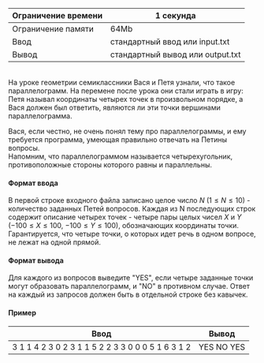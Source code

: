 | Ограничение времени 	| 1 секунда                        	|
|---------------------	|----------------------------------	|
| Ограничение памяти  	| 64Mb                             	|
| Ввод                	| стандартный ввод или input.txt   	|
| Вывод               	| стандартный вывод или output.txt 	|

\
На уроке геометрии семиклассники Вася и Петя узнали, что такое параллелограмм. На перемене после урока они стали играть в игру: 
Петя называл координаты четырех точек в произвольном порядке, а Вася должен был ответить, являются ли эти точки вершинами параллелограмма.

Вася, если честно, не очень понял тему про параллелограммы, и ему требуется программа, умеющая правильно отвечать на Петины вопросы.
\
Напомним, что параллелограммом называется четырехугольник, противоположные стороны которого равны и параллельны.

#### Формат ввода ####

В первой строке входного файла записано целое число $N$ $(1 ≤ N ≤ 10)$ - количество заданных Петей вопросов. 
Каждая из N последующих строк содержит описание четырех точек - четыре пары целых чисел $X$ и $Y$ $(−100 ≤ X ≤ 100$, $−100 ≤ Y ≤ 100)$, обозначающих координаты точки. 
Гарантируется, что четыре точки, о которых идет речь в одном вопросе, не лежат на одной прямой.

#### Формат вывода ####

Для каждого из вопросов выведите "YES", если четыре заданные точки могут образовать параллелограмм, и "NO" в противном случае. 
Ответ на каждый из запросов должен быть в отдельной строке без кавычек.

#### Пример ####

|                        Ввод                       	|    Вывод   	|
|:-------------------------------------------------:	|:----------:	|
| 3 1 1 4 2 3 0 2 3 1 1 5 2 2 3 3 0 0 0 5 1 6 3 1 2 	| YES NO YES 	|
